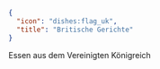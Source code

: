 ```json
{
  "icon": "dishes:flag_uk",
  "title": "Britische Gerichte"
}
```

Essen aus dem Vereinigten Königreich